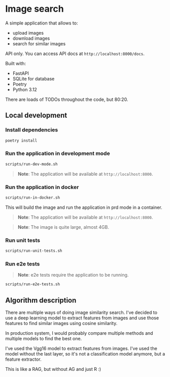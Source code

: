 # Image search

A simple application that allows to:

* upload images
* download images
* search for similar images

API only. You can access API docs at `http://localhost:8000/docs`.

Built with:

* FastAPI
* SQLite for database
* Poetry
* Python 3.12

There are loads of TODOs throughout the code, but 80:20.

## Local development

### Install dependencies

```bash
poetry install
```

### Run the application in development mode

```bash
scripts/run-dev-mode.sh
```

> **Note**: The application will be available at `http://localhost:8000`.

### Run the application in docker

```bash
scripts/run-in-docker.sh
```

This will build the image and run the application in prd mode in a container.

> **Note**: The application will be available at `http://localhost:8000`.

> **Note**: The image is quite large, almost 4GB.

### Run unit tests

```bash
scripts/run-unit-tests.sh
```

### Run e2e tests

> **Note**: e2e tests require the application to be running.

```bash
scripts/run-e2e-tests.sh
```

## Algorithm description

There are multiple ways of doing image similarity search.
I've decided to use a deep learning model to extract features from images and use those
features to find similar images using cosine similarity.

In production system, I would probably compare multiple methods and multiple models to find the best one.

I've used the Vgg16 model to extract features from images.
I've used the model without the last layer, so it's not a classification model anymore, but a feature extractor.

This is like a RAG, but without AG and just R :)

